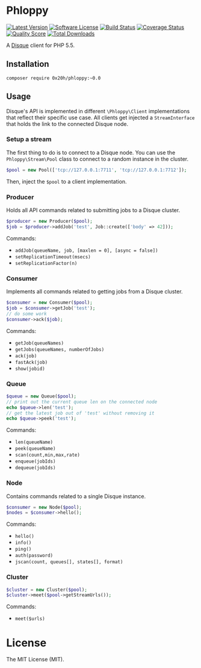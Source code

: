 # Phloppy
[![Latest Version](https://img.shields.io/github/release/0x20h/phloppy.svg?style=flat-square)](https://github.com/0x20h/phloppy/releases)
[![Software License](https://img.shields.io/badge/license-MIT-brightgreen.svg?style=flat-square)](LICENSE.md)
[![Build Status](https://img.shields.io/travis/0x20h/phloppy/master.svg?style=flat-square)](https://travis-ci.org/0x20h/phloppy)
[![Coverage Status](https://img.shields.io/scrutinizer/coverage/g/0x20h/phloppy.svg?style=flat-square)](https://scrutinizer-ci.com/g/0x20h/phloppy/code-structure)
[![Quality Score](https://img.shields.io/scrutinizer/g/0x20h/phloppy.svg?style=flat-square)](https://scrutinizer-ci.com/g/0x20h/phloppy)
[![Total Downloads](https://img.shields.io/packagist/dt/0x20h/phloppy.svg?style=flat-square)](https://packagist.org/packages/0x20h/phloppy)

A [Disque](https://github.com/antirez/disque) client for PHP 5.5.

## Installation

```
composer require 0x20h/phloppy:~0.0
```

## Usage

Disque's API is implemented in different `\Phloppy\Client` implementations that
reflect their specific use case. All clients get injected a `StreamInterface`
that holds the link to the connected Disque node.

### Setup a stream

The first thing to do is to connect to a Disque node. You can use the
`Phloppy\Stream\Pool` class to connect to a random instance in the cluster.

``` php
$pool = new Pool(['tcp://127.0.0.1:7711', 'tcp://127.0.0.1:7712']);
```

Then, inject the `$pool` to a client implementation.

### Producer

Holds all API commands related to submitting jobs to a Disque cluster.

``` php
$producer = new Producer($pool);
$job = $producer->addJob('test', Job::create(['body' => 42]));
```

Commands:

- `addJob(queueName, job, [maxlen = 0], [async = false])`
- `setReplicationTimeout(msecs)`
- `setReplicationFactor(n)`

### Consumer

Implements all commands related to getting jobs from a Disque cluster.

``` php
$consumer = new Consumer($pool);
$job = $consumer->getJob('test');
// do some work
$consumer->ack($job);
```

Commands:

- `getJob(queueNames)`
- `getJobs(queueNames, numberOfJobs)`
- `ack(job)`
- `fastAck(job)`
- `show(jobid)`

### Queue

``` php
$queue = new Queue($pool);
// print out the current queue len on the connected node
echo $queue->len('test');
// get the latest job out of 'test' without removing it
echo $queue->peek('test');
```

Commands:

- `len(queueName)`
- `peek(queueName)`
- `scan(count,min,max,rate)`
- `enqueue(jobIds)`
- `dequeue(jobIds)`

### Node

Contains commands related to a single Disque instance.

``` php
$consumer = new Node($pool);
$nodes = $consumer->hello();
```

Commands:

- `hello()`
- `info()`
- `ping()`
- `auth(password)`
- `jscan(count, queues[], states[], format)`

### Cluster

``` php
$cluster = new Cluster($pool);
$cluster->meet($pool->getStreamUrls());
```

Commands:

- `meet($urls)`

# License

The MIT License (MIT).
